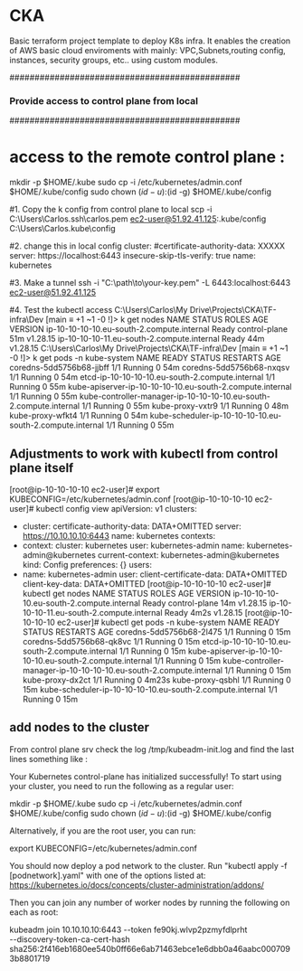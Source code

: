 # CKA
Basic terraform project template to deploy K8s infra. 
It enables the creation of AWS basic cloud enviroments with mainly: VPC,Subnets,routing config, instances, security groups, etc.. using custom modules.  

##############################################
### Provide access to control plane from local
##############################################
# access to the remote control plane :
mkdir -p $HOME/.kube
sudo cp -i /etc/kubernetes/admin.conf $HOME/.kube/config
sudo chown $(id -u):$(id -g) $HOME/.kube/config


#1. Copy the k config from control plane to local
 scp -i C:\Users\Carlos\.ssh\carlos.pem ec2-user@51.92.41.125:.kube/config C:\Users\Carlos\.kube\config

#2. change this in local config 
 cluster:
    #certificate-authority-data: XXXXX
    server: https://localhost:6443
    insecure-skip-tls-verify: true
  name: kubernetes

#3. Make a tunnel 
ssh -i "C:\path\to\your-key.pem" -L 6443:localhost:6443 ec2-user@51.92.41.125

#4. Test the kubectl access
C:\Users\Carlos\My Drive\Projects\CKA\TF-infra\Dev [main ≡ +1 ~1 -0 !]> k get nodes
NAME                                         STATUS   ROLES           AGE   VERSION
ip-10-10-10-10.eu-south-2.compute.internal   Ready    control-plane   51m   v1.28.15
ip-10-10-10-11.eu-south-2.compute.internal   Ready    <none>          44m   v1.28.15
C:\Users\Carlos\My Drive\Projects\CKA\TF-infra\Dev [main ≡ +1 ~1 -0 !]> k get pods -n kube-system
NAME                                                                 READY   STATUS    RESTARTS   AGE
coredns-5dd5756b68-jjbff                                             1/1     Running   0          54m
coredns-5dd5756b68-nxqsv                                             1/1     Running   0          54m
etcd-ip-10-10-10-10.eu-south-2.compute.internal                      1/1     Running   0          55m
kube-apiserver-ip-10-10-10-10.eu-south-2.compute.internal            1/1     Running   0          55m
kube-controller-manager-ip-10-10-10-10.eu-south-2.compute.internal   1/1     Running   0          55m
kube-proxy-vxtr9                                                     1/1     Running   0          48m
kube-proxy-wfkt4                                                     1/1     Running   0          54m
kube-scheduler-ip-10-10-10-10.eu-south-2.compute.internal            1/1     Running   0          55m

## Adjustments to work with kubectl from control plane itself 
[root@ip-10-10-10-10 ec2-user]#  export KUBECONFIG=/etc/kubernetes/admin.conf
[root@ip-10-10-10-10 ec2-user]# kubectl config view
apiVersion: v1
clusters:
- cluster:
    certificate-authority-data: DATA+OMITTED
    server: https://10.10.10.10:6443
  name: kubernetes
contexts:
- context:
    cluster: kubernetes
    user: kubernetes-admin
  name: kubernetes-admin@kubernetes
current-context: kubernetes-admin@kubernetes
kind: Config
preferences: {}
users:
- name: kubernetes-admin
  user:
    client-certificate-data: DATA+OMITTED
    client-key-data: DATA+OMITTED
[root@ip-10-10-10-10 ec2-user]# kubectl get nodes
NAME                                         STATUS   ROLES           AGE    VERSION
ip-10-10-10-10.eu-south-2.compute.internal   Ready    control-plane   14m    v1.28.15
ip-10-10-10-11.eu-south-2.compute.internal   Ready    <none>          4m2s   v1.28.15
[root@ip-10-10-10-10 ec2-user]# kubectl get pods -n kube-system
NAME                                                                 READY   STATUS    RESTARTS   AGE
coredns-5dd5756b68-2l475                                             1/1     Running   0          15m
coredns-5dd5756b68-qk8vc                                             1/1     Running   0          15m
etcd-ip-10-10-10-10.eu-south-2.compute.internal                      1/1     Running   0          15m
kube-apiserver-ip-10-10-10-10.eu-south-2.compute.internal            1/1     Running   0          15m
kube-controller-manager-ip-10-10-10-10.eu-south-2.compute.internal   1/1     Running   0          15m
kube-proxy-dx2ct                                                     1/1     Running   0          4m23s
kube-proxy-qsbhl                                                     1/1     Running   0          15m
kube-scheduler-ip-10-10-10-10.eu-south-2.compute.internal            1/1     Running   0          15m

## add nodes to the cluster
From control plane srv check the log /tmp/kubeadm-init.log and find the last lines something like :

Your Kubernetes control-plane has initialized successfully!
To start using your cluster, you need to run the following as a regular user:

  mkdir -p $HOME/.kube
  sudo cp -i /etc/kubernetes/admin.conf $HOME/.kube/config
  sudo chown $(id -u):$(id -g) $HOME/.kube/config

Alternatively, if you are the root user, you can run:

  export KUBECONFIG=/etc/kubernetes/admin.conf

You should now deploy a pod network to the cluster.
Run "kubectl apply -f [podnetwork].yaml" with one of the options listed at:
  https://kubernetes.io/docs/concepts/cluster-administration/addons/

Then you can join any number of worker nodes by running the following on each as root:

kubeadm join 10.10.10.10:6443 --token fe90kj.wlvp2pzmyfdlprht \
        --discovery-token-ca-cert-hash sha256:2f416eb1680ee540b0ff66e6ab71463ebce1e6dbb0a46aabc0007093b8801719